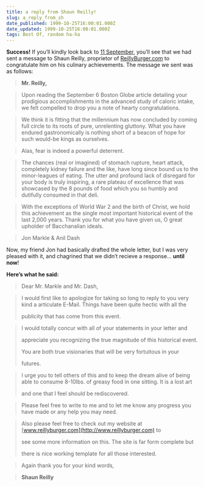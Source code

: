 ```yaml
---
title: a reply from Shaun Reilly!
slug: a_reply_from_sh
date_published: 1999-10-25T16:00:01.000Z
date_updated: 1999-10-25T16:00:01.000Z
tags: Best Of, random ha-ha
---
```


**Success!** If you’ll kindly look back to [11 September](091599.html#burger), you’ll see that we had sent a message to Shaun Reilly, proprietor of [ReillyBurger.com](http://www.reillyburger.com) to congratulate him on his culinary achievements. The message we sent was as follows:

> **Mr. Reilly,**

> Upon reading the September 6 Boston Globe article detailing your prodigious accomplishments in the advanced study of caloric intake, we felt compelled to drop you a note of hearty congratulations.

> We think it is fitting that the millennium has now concluded by coming full circle to its roots of pure, unrelenting gluttony. What you have endured gastronomically is nothing short of a beacon of hope for such would-be kings as ourselves.

> Alas, fear is indeed a powerful deterrent.

> The chances (real or imagined) of stomach rupture, heart attack, completely kidney failure and the like, have long since bound us to the minor-leagues of eating. The utter and profound lack of disregard for your body is truly inspiring, a rare plateau of excellence that was showcased by the 8 pounds of food which you so humbly and dutifully consumed in that deli.

> With the exceptions of World War 2 and the birth of Christ, we hold this achievement as the single most important historical event of the last 2,000 years. Thank you for what you have given us, O great upholder of Bacchanalian ideals.

> Jon Markle & Anil Dash

Now, my friend Jon had basically drafted the whole letter, but I was very pleased with it, and chagrined that we didn’t recieve a response… **until now**!

**Here’s what he said:**

> Dear Mr. Markle and Mr. Dash,

> I would first like to apologize for taking so long to reply to you very kind a articulate E-Mail. Things have been quite hectic with all the
> 
> publicity that has come from this event.

> I would totally concur with all of your statements in your letter and
> 
> appreciate you recognizing the true magnitude of this historical event.
> 
> You are both true visionaries that will be very fortuitous in your
> 
> futures.

> I urge you to tell others of this and to keep the dream alive of being able to consume 8-10lbs. of greasy food in one sitting. It is a lost art
> 
> and one that I feel should be rediscovered.

> Please feel free to write to me and to let me know any progress you have made or any help you may need.

> Also please feel free to check out my website at [www.reillyburger.com](http://www.reillyburger.com) to
> 
> see some more information on this. The site is far form complete but
> 
> there is nice working template for all those interested.

> Again thank you for your kind words,

> **Shaun Reilly**
